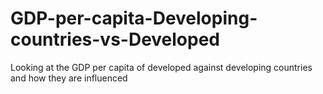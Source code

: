 # GDP-per-capita-Developing-countries-vs-Developed
Looking at the GDP per capita of developed against developing countries and how they are influenced
